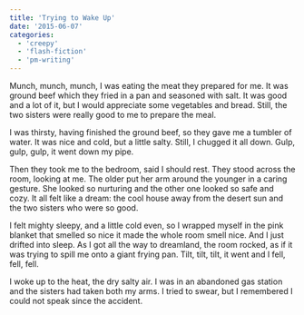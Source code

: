 ```yaml
---
title: 'Trying to Wake Up'
date: '2015-06-07'
categories:
  - 'creepy'
  - 'flash-fiction'
  - 'pm-writing'
---
```


Munch, munch, munch, I was eating the meat they prepared for me. It was ground
beef which they fried in a pan and seasoned with salt. It was good and a lot of
it, but I would appreciate some vegetables and bread. Still, the two sisters
were really good to me to prepare the meal.

<!-- truncate -->


I was thirsty, having finished the ground beef, so they gave me a tumbler of
water. It was nice and cold, but a little salty. Still, I chugged it all down.
Gulp, gulp, gulp, it went down my pipe.

Then they took me to the bedroom, said I should rest. They stood across the
room, looking at me. The older put her arm around the younger in a caring
gesture. She looked so nurturing and the other one looked so safe and cozy. It
all felt like a dream: the cool house away from the desert sun and the two
sisters who were so good.

I felt mighty sleepy, and a little cold even, so I wrapped myself in the pink
blanket that smelled so nice it made the whole room smell nice. And I just
drifted into sleep. As I got all the way to dreamland, the room rocked, as if it
was trying to spill me onto a giant frying pan. Tilt, tilt, tilt, it went and I
fell, fell, fell.

I woke up to the heat, the dry salty air. I was in an abandoned gas station and
the sisters had taken both my arms. I tried to swear, but I remembered I could
not speak since the accident.
